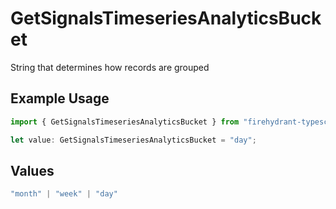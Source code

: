 # GetSignalsTimeseriesAnalyticsBucket

String that determines how records are grouped

## Example Usage

```typescript
import { GetSignalsTimeseriesAnalyticsBucket } from "firehydrant-typescript-sdk/models/operations";

let value: GetSignalsTimeseriesAnalyticsBucket = "day";
```

## Values

```typescript
"month" | "week" | "day"
```
